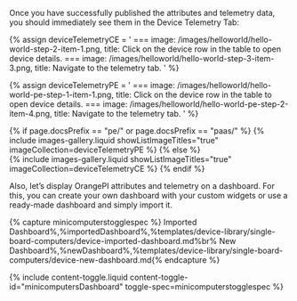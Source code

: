 Once you have successfully published the attributes and telemetry data, you should immediately see them in the Device Telemetry Tab:

{% assign deviceTelemetryCE = '
    ===
        image: /images/helloworld/hello-world-step-2-item-1.png,
        title: Click on the device row in the table to open device details.
    ===
        image: /images/helloworld/hello-world-step-3-item-3.png,
        title: Navigate to the telemetry tab.
    '
%}

{% assign deviceTelemetryPE = '
    ===
        image: /images/helloworld/hello-world-pe-step-1-item-1.png,
        title: Click on the device row in the table to open device details.
    ===
        image: /images/helloworld/hello-world-pe-step-2-item-4.png,
        title: Navigate to the telemetry tab.
    '
%}

{% if page.docsPrefix == "pe/" or page.docsPrefix == "paas/" %}
    {% include images-gallery.liquid showListImageTitles="true" imageCollection=deviceTelemetryPE %}
{% else %}  
    {% include images-gallery.liquid showListImageTitles="true" imageCollection=deviceTelemetryCE %}
{% endif %} 

Also, let’s display OrangePI attributes and telemetry on a dashboard. For this, you can create your own dashboard with 
your custom widgets or use a ready-made dashboard and simply import it.
 
{% capture minicomputerstogglespec %}
Imported Dashboard%,%importedDashboard%,%templates/device-library/single-board-computers/device-imported-dashboard.md%br%
New Dashboard%,%newDashboard%,%templates/device-library/single-board-computers/device-new-dashboard.md{% endcapture %}

{% include content-toggle.liquid content-toggle-id="minicomputersDashboard" toggle-spec=minicomputerstogglespec %}  